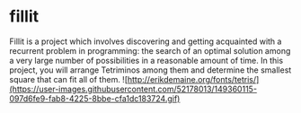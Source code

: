 # fillit
Fillit is a project which involves discovering and getting acquainted with a recurrent problem in programming: the search of an optimal solution among a very large number of possibilities in a reasonable amount of time. In this project, you will arrange Tetriminos among them and determine the smallest square that can fit all of them.
![http://erikdemaine.org/fonts/tetris/](https://user-images.githubusercontent.com/52178013/149360115-097d6fe9-fab8-4225-8bbe-cfa1dc183724.gif)
